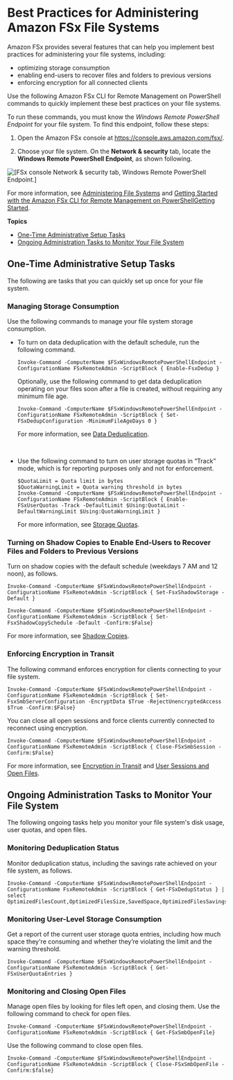 # Best Practices for Administering Amazon FSx File Systems<a name="admin-best-practices-fsxw"></a>

Amazon FSx provides several features that can help you implement best practices for administering your file systems, including:
+ optimizing storage consumption
+ enabling end\-users to recover files and folders to previous versions
+ enforcing encryption for all connected clients

Use the following Amazon FSx CLI for Remote Management on PowerShell commands to quickly implement these best practices on your file systems\. 

To run these commands, you must know the *Windows Remote PowerShell Endpoint* for your file system\. To find this endpoint, follow these steps:

1. Open the Amazon FSx console at [https://console\.aws\.amazon\.com/fsx/](https://console.aws.amazon.com/fsx/)\.

1. Choose your file system\. On the **Network & security** tab, locate the **Windows Remote PowerShell Endpoint**, as shown following\.

![\[FSx console Network & security tab, Windows Remote PowerShell Endpoint.\]](http://docs.aws.amazon.com/fsx/latest/WindowsGuide/images/FSx-network-sec-tab.png)

For more information, see [Administering File Systems](administering-file-systems.md) and [Getting Started with the Amazon FSx CLI for Remote Management on PowerShellGetting Started](remote-pwrshell.md)\.

**Topics**
+ [One\-Time Administrative Setup Tasks](#one-time-admin-tasks)
+ [Ongoing Administration Tasks to Monitor Your File System](#bestpractice2)

## One\-Time Administrative Setup Tasks<a name="one-time-admin-tasks"></a>

The following are tasks that you can quickly set up once for your file system\.

### Managing Storage Consumption<a name="manage-disk-usage"></a>

Use the following commands to manage your file system storage consumption\.
+ To turn on data deduplication with the default schedule, run the following command\.

  ```
  Invoke-Command -ComputerName $FSxWindowsRemotePowerShellEndpoint -ConfigurationName FSxRemoteAdmin -ScriptBlock { Enable-FsxDedup }
  ```

  Optionally, use the following command to get data deduplication operating on your files soon after a file is created, without requiring any minimum file age\.

  ```
  Invoke-Command -ComputerName $FSxWindowsRemotePowerShellEndpoint -ConfigurationName FSxRemoteAdmin -ScriptBlock { Set-FSxDedupConfiguration -MinimumFileAgeDays 0 }
  ```

  For more information, see [Data Deduplication](using-data-dedup.md)\. 

   
+ Use the following command to turn on user storage quotas in “Track” mode, which is for reporting purposes only and not for enforcement\.

  ```
  $QuotaLimit = Quota limit in bytes
  $QuotaWarningLimit = Quota warning threshold in bytes
  Invoke-Command -ComputerName $FSxWindowsRemotePowerShellEndpoint -ConfigurationName FSxRemoteAdmin -ScriptBlock { Enable-FSxUserQuotas -Track -DefaultLimit $Using:QuotaLimit -DefaultWarningLimit $Using:QuotaWarningLimit }
  ```

  For more information, see [Storage Quotas](managing-user-quotas.md)\.

### Turning on Shadow Copies to Enable End\-Users to Recover Files and Folders to Previous Versions<a name="turn-on-shadow-copies"></a>

Turn on shadow copies with the default schedule \(weekdays 7 AM and 12 noon\), as follows\.

```
Invoke-Command -ComputerName $FSxWindowsRemotePowerShellEndpoint -ConfigurationName FSxRemoteAdmin -ScriptBlock { Set-FsxShadowStorage -Default }
     
Invoke-Command -ComputerName $FSxWindowsRemotePowerShellEndpoint -ConfigurationName FSxRemoteAdmin -ScriptBlock { Set-FsxShadowCopySchedule -Default -Confirm:$False}
```

For more information, see [Shadow Copies](manage-shadow-cpy.md)\.

### Enforcing Encryption in Transit<a name="admin-encryption"></a>

The following command enforces encryption for clients connecting to your file system\.

```
Invoke-Command -ComputerName $FSxWindowsRemotePowerShellEndpoint -ConfigurationName FSxRemoteAdmin -ScriptBlock { Set-FsxSmbServerConfiguration -EncryptData $True -RejectUnencryptedAccess $True -Confirm:$False}
```

You can close all open sessions and force clients currently connected to reconnect using encryption\.

```
Invoke-Command -ComputerName $FSxWindowsRemotePowerShellEndpoint -ConfigurationName FSxRemoteAdmin -ScriptBlock { Close-FSxSmbSession -Confirm:$False}
```

For more information, see [Encryption in Transit](manage-encrypt-in-transit.md) and [User Sessions and Open Files](manage-sessions-and-files.md)\.

## Ongoing Administration Tasks to Monitor Your File System<a name="bestpractice2"></a>

The following ongoing tasks help you monitor your file system's disk usage, user quotas, and open files\.

### Monitoring Deduplication Status<a name="monitor-dedup"></a>

Monitor deduplication status, including the savings rate achieved on your file system, as follows\.

```
Invoke-Command -ComputerName $FSxWindowsRemotePowerShellEndpoint -ConfigurationName FsxRemoteAdmin -ScriptBlock { Get-FSxDedupStatus } | select OptimizedFilesCount,OptimizedFilesSize,SavedSpace,OptimizedFilesSavingsRate
```

### Monitoring User\-Level Storage Consumption<a name="monitor-storage-consumption"></a>

Get a report of the current user storage quota entries, including how much space they're consuming and whether they’re violating the limit and the warning threshold\.

```
Invoke-Command -ComputerName $FSxWindowsRemotePowerShellEndpoint -ConfigurationName FSxRemoteAdmin -ScriptBlock { Get-FSxUserQuotaEntries }
```

### Monitoring and Closing Open Files<a name="monitor-files"></a>

Manage open files by looking for files left open, and closing them\. Use the following command to check for open files\.

```
Invoke-Command -ComputerName $FSxWindowsRemotePowerShellEndpoint -ConfigurationName FSxRemoteAdmin -ScriptBlock { Get-FSxSmbOpenFile}
```

Use the following command to close open files\.

```
Invoke-Command -ComputerName $FSxWindowsRemotePowerShellEndpoint -ConfigurationName FSxRemoteAdmin -ScriptBlock { Close-FSxSmbOpenFile -Confirm:$false}
```